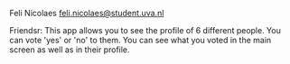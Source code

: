 Feli Nicolaes <feli.nicolaes@student.uva.nl>
    
  Friendsr: 
	This app allows you to see the profile of 6 different people. You can vote 'yes' or 'no' to them. You can see what you voted in the main screen as well as in their profile.
